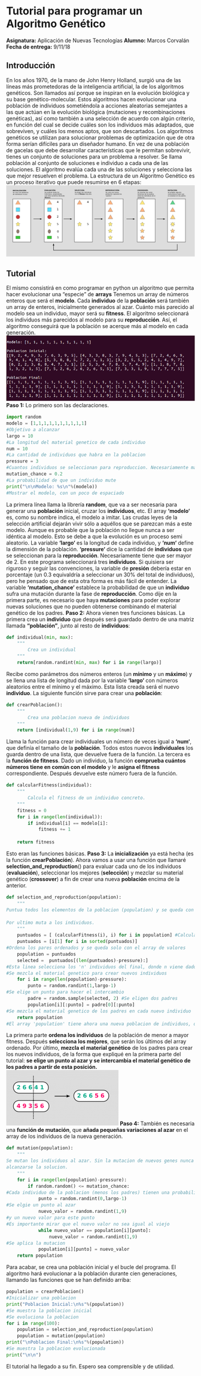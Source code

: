 # 	Tutorial para programar un Algoritmo Genético
**Asignatura:** Aplicación de Nuevas Tecnologías
**Alumno:** Marcos Corvalán
**Fecha de entrega:** 9/11/18

## Introducción
En los años 1970, de la mano de John Henry Holland, surgió una de las líneas más prometedoras de la inteligencia artificial, la de los algoritmos genéticos. Son llamados así porque se inspiran en la evolución biológica y su base genético-molecular.
Estos algoritmos hacen evolucionar una población de individuos sometiéndola a acciones aleatorias semejantes a las que actúan en la evolución biológica (mutaciones y recombinaciones genéticas), así como también a una selección de acuerdo con algún criterio, en función del cual se decide cuáles son los individuos más adaptados, que sobreviven, y cuáles los menos aptos, que son descartados.
Los algoritmos genéticos se utilizan para solucionar problemas de optimización que de otra forma serían difíciles para un diseñador humano. En vez de una población de gacelas que debe desarrollar características que le permitan sobrevivir, tienes un conjunto de soluciones para un problema a resolver. Se llama población al conjunto de soluciones e individuo a cada una de las soluciones. El algoritmo evalúa cada una de las soluciones y selecciona las que mejor resuelven el problema.
La estructura de un Algoritmo Genético es un proceso iterativo que puede resumirse en 6 etapas:
![fases_algoritmo](fases_algoritmo.png)
## Tutorial
El mismo consistirá en como programar en python un algoritmo que permita hacer evolucionar una “especie” de **arrays**
Tenemos un array de números enteros que será el **modelo**. Cada **individuo** de la **población** será también un array de enteros, inicialmente generados al azar. Cuánto más parecido al modelo sea un individuo, mayor será su **fitness**.
El algoritmo seleccionará los individuos más parecidos al modelo para su **reproducción**. Así, el algoritmo conseguirá que la población se acerque más al modelo en cada generación.
![ejemplo_terminal](ejemplo_terminal.png)
**Paso 1:**
Lo primero son las declaraciones.
```python
import random
modelo = [1,1,1,1,1,1,1,1,1,1]
#Objetivo a alcanzar
largo = 10
#La longitud del material genetico de cada individuo
num = 10
#La cantidad de individuos que habra en la poblacion
pressure = 3
#Cuantos individuos se seleccionan para reproduccion. Necesariamente mayor que 2
mutation_chance = 0.2
#La probabilidad de que un individuo mute
print("\n\nModelo: %s\n"%(modelo))
#Mostrar el modelo, con un poco de espaciado
```
La primera línea llama la librería **random**, que va a ser necesaria para generar una **población** inicial, cruzar los **individuos**, etc.
El array **‘modelo‘** es, como su nombre indica, el modelo a imitar. Las crudas leyes de la selección artificial dejarán vivir sólo a aquéllos que se parezcan más a este modelo. Aunque es probable que la población no llegue nunca a ser idéntica al modelo. Esto se debe a que la evolución es un proceso semi aleatorio.
La variable **‘largo‘** es la longitud de cada individuo, y **‘num‘** define la dimensión de la población.
**‘pressure‘** dice la cantidad de **individuos** que se seleccionan para la **reproducción**. Necesariamente tiene que ser mayor de 2. En este programa seleccionará tres **individuos**. Si quisiera ser riguroso y seguir las convenciones, la variable de **presión** debería estar en porcentaje (un 0.3 equivaldría a seleccionar un 30% del total de individuos), pero he pensado que de esta otra forma es más fácil de entender.
La variable **‘mutation_chance‘** establece la probabilidad de que un **individuo** sufra una mutación durante la fase de **reproducción**. Como dije en la primera parte, es necesario que haya **mutaciones** para poder explorar nuevas soluciones que no pueden obtenerse combinando el material genético de los padres.
**Paso 2:**
Ahora vienen tres funciones básicas. La primera crea un **individuo** que después será guardado dentro de una matriz llamada **“población”**, junto al resto de **individuos**:
```python
def individual(min, max):
    """
        Crea un individual
    """
    return[random.randint(min, max) for i in range(largo)]
```
Recibe como parámetros dos números enteros (un **mínimo** y un **máximo**) y se llena una lista de longitud dada por la variable **‘largo‘** con números aleatorios entre el mínimo y el máximo. Esta lista creada será el nuevo **individuo**.
La siguiente función sirve para crear una **población**:
```python
def crearPoblacion():
    """
        Crea una poblacion nueva de individuos
    """
    return [individual(1,9) for i in range(num)]
```
Llama la función para crear individuales un número de veces igual a **‘num‘**, que definía el tamaño de la **población**. Todos estos nuevos **individuales** los guarda dentro de una lista, que devuelve fuera de la función.
La tercera es la **función de fitness**. Dado un individuo, la función **comprueba cuántos números tiene en común con el modelo** y le **asigna el fitness** correspondiente. Después devuelve este número fuera de la función.
```python
def calcularFitness(individual):
    """
        Calcula el fitness de un individuo concreto.
    """
    fitness = 0
    for i in range(len(individual)):
        if individual[i] == modelo[i]:
            fitness += 1
  
    return fitness
```
Esto eran las funciones básicas.
**Paso 3:**
La **inicialización** ya está hecha (es la función **crearPoblación**). Ahora vamos a usar una función que llamaré **selection_and_reproduction**() para evaluar cada uno de los individuos (**evaluación**), seleccionar los mejores (**selección**) y mezclar su material genético (**crossover**) a fin de crear una nueva **población** encima de la anterior.
```python
def selection_and_reproduction(population):
    """
Puntua todos los elementos de la poblacion (population) y se queda con los mejores guardandolos dentro de 'selected'. Despues mezcla el material genetico de los elegidos para crear nuevos individuos y llenar la poblacion (guardando tambien una copia de los individuos seleccionados sin modificar).
  
Por ultimo muta a los individuos.
    """
    puntuados = [ (calcularFitness(i), i) for i in population] #Calcula el fitness de cada individuo, y lo guarda en pares ordenados de la forma (5 , [1,2,1,1,4,1,8,9,4,1])
    puntuados = [i[1] for i in sorted(puntuados)]
#Ordena los pares ordenados y se queda solo con el array de valores
    population = puntuados  
    selected =  puntuados[(len(puntuados)-pressure):]
#Esta linea selecciona los 'n' individuos del final, donde n viene dado por 'pressure'
#Se mezcla el material genetico para crear nuevos individuos
    for i in range(len(population)-pressure):
        punto = random.randint(1,largo-1)
#Se elige un punto para hacer el intercambio
        padre = random.sample(selected, 2) #Se eligen dos padres  
        population[i][:punto] = padre[0][:punto]
#Se mezcla el material genetico de los padres en cada nuevo individuo  
    return population
#El array 'population' tiene ahora una nueva poblacion de individuos, que se devuelven
```
La primera parte **ordena los individuos** de la población de menor a mayor fitness. Después **selecciona los mejores**, que serán los últimos del array ordenado. Por último, **mezcla el material genético** de los padres para crear los nuevos individuos, de la forma que expliqué en la primera parte del tutorial: **se elige un punto al azar y se intercambia el material genético de los padres a partir de esta posición.**
![crossover_one_point](crossover_one_point.png)
**Paso 4:**
También es necesaria una **función de mutación**, que **añada pequeñas variaciones al azar** en el array de los individuos de la nueva generación.
```python
def mutation(population):
    """
Se mutan los individuos al azar. Sin la mutacion de nuevos genes nunca podria
alcanzarse la solucion.
    """
    for i in range(len(population)-pressure):
        if random.random() <= mutation_chance:
#Cada individuo de la poblacion (menos los padres) tienen una probabilidad de mutar
            punto = random.randint(0,largo-1)
#Se elgie un punto al azar
            nuevo_valor = random.randint(1,9)
#y un nuevo valor para este punto
#Es importante mirar que el nuevo valor no sea igual al viejo
            while nuevo_valor == population[i][punto]:
                nuevo_valor = random.randint(1,9)
#Se aplica la mutacion
            population[i][punto] = nuevo_valor  
    return population
```
Para acabar, se crea una población inicial y el bucle del programa. El algoritmo hará evolucionar a la población durante cien generaciones, llamando las funciones que se han definido arriba:
```python
population = crearPoblacion()
#Inicializar una poblacion
print("Poblacion Inicial:\n%s"%(population))
#Se muestra la poblacion inicial 
#Se evoluciona la poblacion
for i in range(100):
    population = selection_and_reproduction(population)
    population = mutation(population) 
print("\nPoblacion Final:\n%s"%(population))
#Se muestra la poblacion evolucionada
print("\n\n")
```
El tutorial ha llegado a su fin. Espero sea comprensible y de utilidad.
